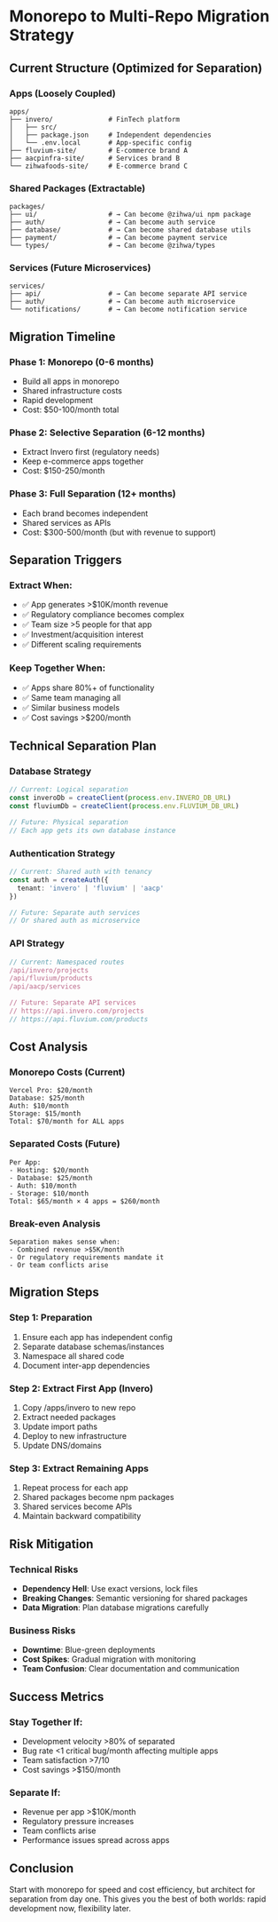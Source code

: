 # Monorepo to Multi-Repo Migration Strategy

## Current Structure (Optimized for Separation)

### Apps (Loosely Coupled)
```
apps/
├── invero/              # FinTech platform
│   ├── src/
│   ├── package.json     # Independent dependencies
│   └── .env.local       # App-specific config
├── fluvium-site/        # E-commerce brand A
├── aacpinfra-site/      # Services brand B
└── zihwafoods-site/     # E-commerce brand C
```

### Shared Packages (Extractable)
```
packages/
├── ui/                  # → Can become @zihwa/ui npm package
├── auth/                # → Can become auth service
├── database/            # → Can become shared database utils
├── payment/             # → Can become payment service
└── types/               # → Can become @zihwa/types
```

### Services (Future Microservices)
```
services/
├── api/                 # → Can become separate API service
├── auth/                # → Can become auth microservice
└── notifications/       # → Can become notification service
```

## Migration Timeline

### Phase 1: Monorepo (0-6 months)
- Build all apps in monorepo
- Shared infrastructure costs
- Rapid development
- Cost: $50-100/month total

### Phase 2: Selective Separation (6-12 months)
- Extract Invero first (regulatory needs)
- Keep e-commerce apps together
- Cost: $150-250/month

### Phase 3: Full Separation (12+ months)
- Each brand becomes independent
- Shared services as APIs
- Cost: $300-500/month (but with revenue to support)

## Separation Triggers

### Extract When:
- ✅ App generates >$10K/month revenue
- ✅ Regulatory compliance becomes complex
- ✅ Team size >5 people for that app
- ✅ Investment/acquisition interest
- ✅ Different scaling requirements

### Keep Together When:
- ✅ Apps share 80%+ of functionality
- ✅ Same team managing all
- ✅ Similar business models
- ✅ Cost savings >$200/month

## Technical Separation Plan

### Database Strategy
```typescript
// Current: Logical separation
const inveroDb = createClient(process.env.INVERO_DB_URL)
const fluviumDb = createClient(process.env.FLUVIUM_DB_URL)

// Future: Physical separation
// Each app gets its own database instance
```

### Authentication Strategy
```typescript
// Current: Shared auth with tenancy
const auth = createAuth({
  tenant: 'invero' | 'fluvium' | 'aacp'
})

// Future: Separate auth services
// Or shared auth as microservice
```

### API Strategy
```typescript
// Current: Namespaced routes
/api/invero/projects
/api/fluvium/products
/api/aacp/services

// Future: Separate API services
// https://api.invero.com/projects
// https://api.fluvium.com/products
```

## Cost Analysis

### Monorepo Costs (Current)
```
Vercel Pro: $20/month
Database: $25/month
Auth: $10/month
Storage: $15/month
Total: $70/month for ALL apps
```

### Separated Costs (Future)
```
Per App:
- Hosting: $20/month
- Database: $25/month
- Auth: $10/month
- Storage: $10/month
Total: $65/month × 4 apps = $260/month
```

### Break-even Analysis
```
Separation makes sense when:
- Combined revenue >$5K/month
- Or regulatory requirements mandate it
- Or team conflicts arise
```

## Migration Steps

### Step 1: Preparation
1. Ensure each app has independent config
2. Separate database schemas/instances
3. Namespace all shared code
4. Document inter-app dependencies

### Step 2: Extract First App (Invero)
1. Copy /apps/invero to new repo
2. Extract needed packages
3. Update import paths
4. Deploy to new infrastructure
5. Update DNS/domains

### Step 3: Extract Remaining Apps
1. Repeat process for each app
2. Shared packages become npm packages
3. Shared services become APIs
4. Maintain backward compatibility

## Risk Mitigation

### Technical Risks
- **Dependency Hell**: Use exact versions, lock files
- **Breaking Changes**: Semantic versioning for shared packages
- **Data Migration**: Plan database migrations carefully

### Business Risks
- **Downtime**: Blue-green deployments
- **Cost Spikes**: Gradual migration with monitoring
- **Team Confusion**: Clear documentation and communication

## Success Metrics

### Stay Together If:
- Development velocity >80% of separated
- Bug rate <1 critical bug/month affecting multiple apps
- Team satisfaction >7/10
- Cost savings >$150/month

### Separate If:
- Revenue per app >$10K/month
- Regulatory pressure increases
- Team conflicts arise
- Performance issues spread across apps

## Conclusion

Start with monorepo for speed and cost efficiency, but architect for separation from day one. This gives you the best of both worlds: rapid development now, flexibility later.